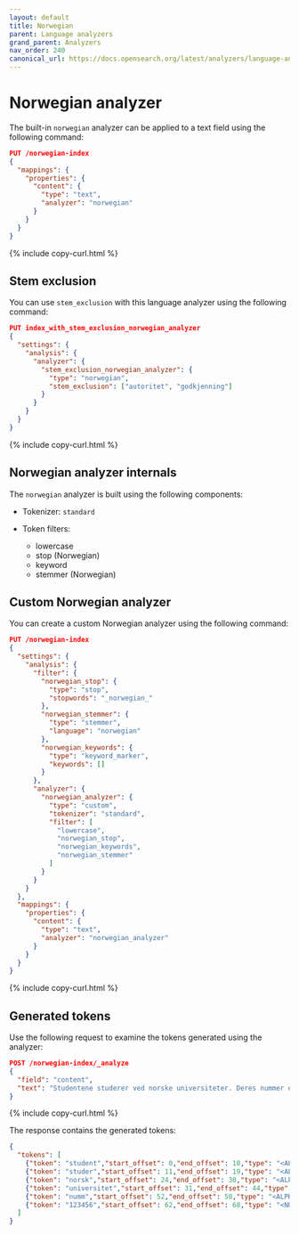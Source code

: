 ```yaml
---
layout: default
title: Norwegian
parent: Language analyzers
grand_parent: Analyzers
nav_order: 240
canonical_url: https://docs.opensearch.org/latest/analyzers/language-analyzers/norwegian/
---
```


# Norwegian analyzer

The built-in `norwegian` analyzer can be applied to a text field using the following command:

```json
PUT /norwegian-index
{
  "mappings": {
    "properties": {
      "content": {
        "type": "text",
        "analyzer": "norwegian"
      }
    }
  }
}
```
{% include copy-curl.html %}

## Stem exclusion

You can use `stem_exclusion` with this language analyzer using the following command:

```json
PUT index_with_stem_exclusion_norwegian_analyzer
{
  "settings": {
    "analysis": {
      "analyzer": {
        "stem_exclusion_norwegian_analyzer": {
          "type": "norwegian",
          "stem_exclusion": ["autoritet", "godkjenning"]
        }
      }
    }
  }
}
```
{% include copy-curl.html %}

## Norwegian analyzer internals

The `norwegian` analyzer is built using the following components:

- Tokenizer: `standard`

- Token filters:
  - lowercase
  - stop (Norwegian)
  - keyword
  - stemmer (Norwegian)

## Custom Norwegian analyzer

You can create a custom Norwegian analyzer using the following command:

```json
PUT /norwegian-index
{
  "settings": {
    "analysis": {
      "filter": {
        "norwegian_stop": {
          "type": "stop",
          "stopwords": "_norwegian_"
        },
        "norwegian_stemmer": {
          "type": "stemmer",
          "language": "norwegian"
        },
        "norwegian_keywords": {
          "type": "keyword_marker",
          "keywords": []
        }
      },
      "analyzer": {
        "norwegian_analyzer": {
          "type": "custom",
          "tokenizer": "standard",
          "filter": [
            "lowercase",
            "norwegian_stop",
            "norwegian_keywords",
            "norwegian_stemmer"
          ]
        }
      }
    }
  },
  "mappings": {
    "properties": {
      "content": {
        "type": "text",
        "analyzer": "norwegian_analyzer"
      }
    }
  }
}

```
{% include copy-curl.html %}

## Generated tokens

Use the following request to examine the tokens generated using the analyzer:

```json
POST /norwegian-index/_analyze
{
  "field": "content",
  "text": "Studentene studerer ved norske universiteter. Deres nummer er 123456."
}
```
{% include copy-curl.html %}

The response contains the generated tokens:

```json
{
  "tokens": [
    {"token": "student","start_offset": 0,"end_offset": 10,"type": "<ALPHANUM>","position": 0},
    {"token": "studer","start_offset": 11,"end_offset": 19,"type": "<ALPHANUM>","position": 1},
    {"token": "norsk","start_offset": 24,"end_offset": 30,"type": "<ALPHANUM>","position": 3},
    {"token": "universitet","start_offset": 31,"end_offset": 44,"type": "<ALPHANUM>","position": 4},
    {"token": "numm","start_offset": 52,"end_offset": 58,"type": "<ALPHANUM>","position": 6},
    {"token": "123456","start_offset": 62,"end_offset": 68,"type": "<NUM>","position": 8}
  ]
}
```